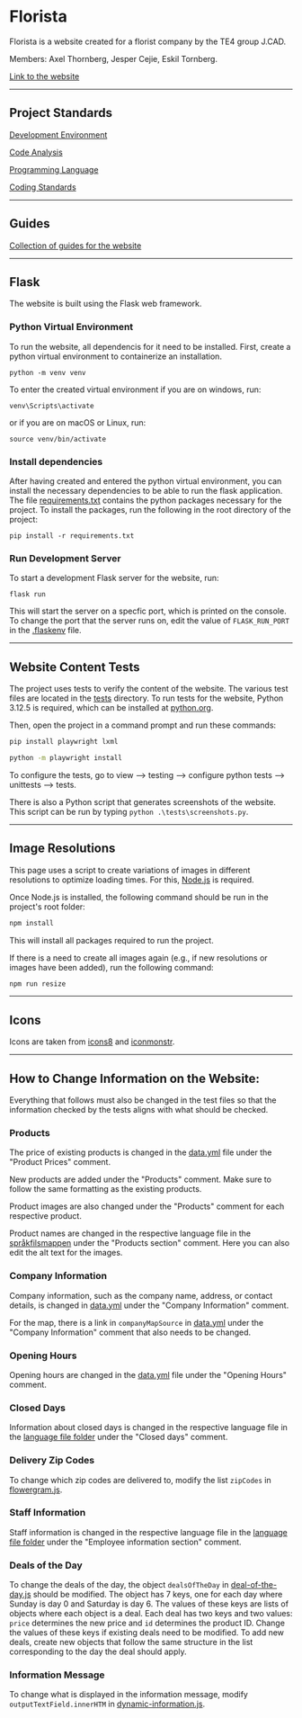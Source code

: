 # Florista

Florista is a website created for a florist company by the TE4 group J.CAD.

Members: Axel Thornberg, Jesper Cejie, Eskil Tornberg.

[Link to the website](https://ntig-uppsala.github.io/J.CAD-Florist/)

---

## Project Standards 

[Development Environment](docs/development-environment-standard.md)

[Code Analysis](docs/code-analysis.md)

[Programming Language](docs/programming-language-standard.md)

[Coding Standards](docs/coding-standard.md)

---

## Guides

[Collection of guides for the website](docs/guides.md)

---

## Flask
The website is built using the Flask web framework.

### Python Virtual Environment
To run the website, all dependencis for it need to be installed.
First, create a python virtual environment to containerize an installation.

``python -m venv venv``

To enter the created virtual environment if you are on windows, run:

``venv\Scripts\activate``

or if you are on macOS or Linux, run:

``source venv/bin/activate``

### Install dependencies

After having created and entered the python virtual environment, you can install the necessary dependencies to be able to run the flask application.
The file [requirements.txt](requirements.txt) contains the python packages necessary for the project.
To install the packages, run the following in the root directory of the project:

``pip install -r requirements.txt``

### Run Development Server
To start a development Flask server for the website, run:

``flask run``

This will start the server on a specfic port, which is printed on the console.
To change the port that the server runs on, edit the value of `FLASK_RUN_PORT` in the [.flaskenv](.flaskenv) file.

---

## Website Content Tests

The project uses tests to verify the content of the website. The various test files are located in the [tests](https://github.com/NTIG-Uppsala/J.CAD-Florist/tree/main/tests) directory.
To run tests for the website, Python 3.12.5 is required, which can be installed at [python.org](https://www.python.org/downloads/release/python-3125/).

Then, open the project in a command prompt and run these commands:

```bash
pip install playwright lxml
```

```bash
python -m playwright install
```

To configure the tests, go to view --> testing --> configure python tests --> unittests --> tests.

There is also a Python script that generates screenshots of the website. This script can be run by typing `python .\tests\screenshots.py`.

---

## Image Resolutions

This page uses a script to create variations of images in different resolutions to optimize loading times. For this, [Node.js](https://nodejs.org/en) is required.

Once Node.js is installed, the following command should be run in the project's root folder:
```bash
npm install
```
This will install all packages required to run the project.

If there is a need to create all images again (e.g., if new resolutions or images have been added), run the following command:
```bash
npm run resize
```

---

## Icons

Icons are taken from [icons8](https://icons8.com/) and [iconmonstr](https://iconmonstr.com/).

---

## How to Change Information on the Website:

Everything that follows must also be changed in the test files so that the information checked by the tests aligns with what should be checked.

### Products
The price of existing products is changed in the [data.yml](data/data/data.yml) file under the "Product Prices" comment.

New products are added under the "Products" comment. Make sure to follow the same formatting as the existing products.

Product images are also changed under the "Products" comment for each respective product.

Product names are changed in the respective language file in the [språkfilsmappen](data/data-lang/) under the "Products section" comment. Here you can also edit the alt text for the images.

### Company Information
Company information, such as the company name, address, or contact details, is changed in [data.yml](data/data/data.yml) under the "Company Information" comment.

For the map, there is a link in `companyMapSource` in [data.yml](data/data/data.yml) under the "Company Information" comment that also needs to be changed.

### Opening Hours

Opening hours are changed in the [data.yml](data/data/data.yml) file under the "Opening Hours" comment.

### Closed Days
Information about closed days is changed in the respective language file in the [language file folder](data/data-lang/) under the "Closed days" comment.

### Delivery Zip Codes
To change which zip codes are delivered to, modify the list `zipCodes` in [flowergram.js](public/js/flowergram.js).

### Staff Information
Staff information is changed in the respective language file in the [language file folder](data/data-lang/) under the "Employee information section" comment.

### Deals of the Day
To change the deals of the day, the object `dealsOfTheDay` in [deal-of-the-day.js](public/js/deal-of-the-day.js) should be modified. The object has 7 keys, one for each day where Sunday is day 0 and Saturday is day 6. The values of these keys are lists of objects where each object is a deal. Each deal has two keys and two values: `price` determines the new price and `id` determines the product ID. Change the values of these keys if existing deals need to be modified. To add new deals, create new objects that follow the same structure in the list corresponding to the day the deal should apply.

### Information Message
To change what is displayed in the information message, modify `outputTextField.innerHTM` in [dynamic-information.js](public/js/dynamic-information.js).